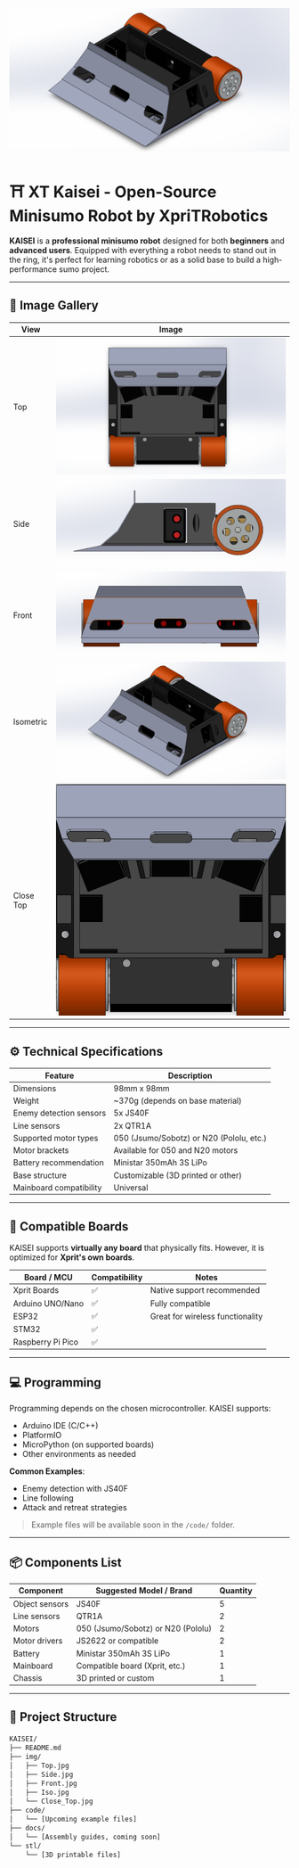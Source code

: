 ![Logo](img/Iso.png)

# ⛩️ XT Kaisei - Open-Source Minisumo Robot by XpriTRobotics

**KAISEI** is a **professional minisumo robot** designed for both **beginners** and **advanced users**. Equipped with everything a robot needs to stand out in the ring, it's perfect for learning robotics or as a solid base to build a high-performance sumo project.

---

## 📸 Image Gallery

| View            | Image                         |
|-----------------|-------------------------------|
| Top             | ![](./img/Top.png)            |
| Side            | ![](./img/Side.png)           |
| Front           | ![](./img/Front.png)          |
| Isometric       | ![](./img/Iso.png)            |
| Close Top       | ![](./img/Close_Top.png)      |

---

## ⚙️ Technical Specifications

| Feature                   | Description                              |
|---------------------------|------------------------------------------|
| Dimensions                | 98mm x 98mm                              |
| Weight                    | ~370g (depends on base material)         |
| Enemy detection sensors   | 5x JS40F                                 |
| Line sensors              | 2x QTR1A                                 |
| Supported motor types     | 050 (Jsumo/Sobotz) or N20 (Pololu, etc.) |
| Motor brackets            | Available for 050 and N20 motors         |
| Battery recommendation    | Ministar 350mAh 3S LiPo                  |
| Base structure            | Customizable (3D printed or other)       |
| Mainboard compatibility   | Universal                                |

---

## 🧠 Compatible Boards

KAISEI supports **virtually any board** that physically fits. However, it is optimized for **Xprit's own boards**.

| Board / MCU        | Compatibility | Notes                             |
|--------------------|---------------|------------------------------------|
| Xprit Boards       | ✅            | Native support recommended         |
| Arduino UNO/Nano   | ✅            | Fully compatible                   |
| ESP32              | ✅            | Great for wireless functionality   |
| STM32              | ✅            |                                    |
| Raspberry Pi Pico  | ✅            |                                    |

---

## 💻 Programming

Programming depends on the chosen microcontroller. KAISEI supports:

- Arduino IDE (C/C++)
- PlatformIO
- MicroPython (on supported boards)
- Other environments as needed

**Common Examples**:
- Enemy detection with JS40F
- Line following
- Attack and retreat strategies

> Example files will be available soon in the `/code/` folder.

---

## 📦 Components List

| Component              | Suggested Model / Brand     | Quantity |
|------------------------|-----------------------------|----------|
| Object sensors         | JS40F                       | 5        |
| Line sensors           | QTR1A                       | 2        |
| Motors                 | 050 (Jsumo/Sobotz) or N20 (Pololu) | 2        |
| Motor drivers          | JS2622 or compatible        | 2        |
| Battery                | Ministar 350mAh 3S LiPo     | 1        |
| Mainboard              | Compatible board (Xprit, etc.) | 1     |
| Chassis                | 3D printed or custom         | 1        |

---

## 📂 Project Structure

```plaintext
KAISEI/
├── README.md
├── img/
│   ├── Top.jpg
│   ├── Side.jpg
│   ├── Front.jpg
│   ├── Iso.jpg
│   └── Close_Top.jpg
├── code/
│   └── [Upcoming example files]
├── docs/
│   └── [Assembly guides, coming soon]
└── stl/
    └── [3D printable files]